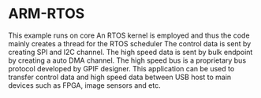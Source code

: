 # ARM-RTOS
This example runs on core
An RTOS kernel is employed and thus the code mainly creates a thread for the RTOS scheduler
The control data is sent by creating SPI and I2C channel.
The high speed data is sent by bulk endpoint by creating a auto DMA channel. 
The high speed bus is a proprietary bus protocol developed by GPIF designer.
This application can be used to transfer control data and high speed data between USB host to main devices such as FPGA, image sensors and etc.
